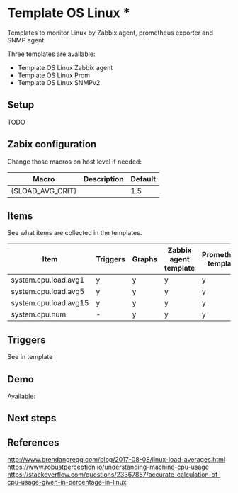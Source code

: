 # Template OS Linux *

Templates to monitor Linux by Zabbix agent, prometheus exporter and SNMP agent.

Three templates are available:  

- Template OS Linux Zabbix agent
- Template OS Linux Prom
- Template OS Linux SNMPv2

## Setup

TODO

## Zabix configuration

Change those macros on host level if needed:

|Macro|Description|Default|
|---|----|---|
|{$LOAD_AVG_CRIT}| | 1.5| 

## Items

See what items are collected in the templates.

|Item|Triggers|Graphs|Zabbix agent template|Prometheus template|SNMP template|
|---|---|---|---|---|--|
|system.cpu.load.avg1|y|y|y|y|-|
|system.cpu.load.avg5|y|y|y|y|-|
|system.cpu.load.avg15|y|y|y|y|-|
|system.cpu.num|-|y|y|y|-|

## Triggers

See in template

## Demo

Available:

## Next steps





## References

http://www.brendangregg.com/blog/2017-08-08/linux-load-averages.html
https://www.robustperception.io/understanding-machine-cpu-usage
https://stackoverflow.com/questions/23367857/accurate-calculation-of-cpu-usage-given-in-percentage-in-linux